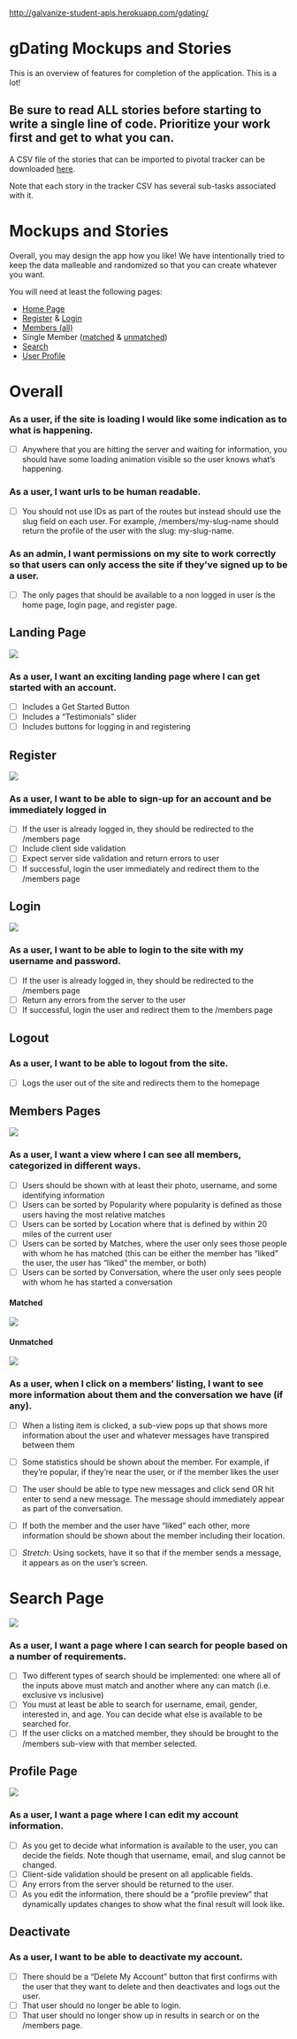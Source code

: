 http://galvanize-student-apis.herokuapp.com/gdating/

# gDating Mockups and Stories

This is an overview of features for completion of the application. This is a lot!

## Be sure to read ALL stories before starting to write a single line of code. Prioritize your work first and get to what you can.

A CSV file of the stories that can be imported to pivotal tracker can be downloaded [here](https://students-gschool-production.s3.amazonaws.com/uploads/asset/file/138/gdating_stories.csv).

Note that each story in the tracker CSV has several sub-tasks associated with it.

# Mockups and Stories

Overall, you may design the app how you like! We have intentionally tried to keep the data malleable and randomized so that you can create whatever you want.

You will need at least the following pages:

* [Home Page](https://github.com/gSchool/galvanize-student-apis/blob/master/server/gdating/mockups/home.png)
* [Register](https://github.com/gSchool/galvanize-student-apis/blob/master/server/gdating/mockups/register.png) & [Login](https://github.com/gSchool/galvanize-student-apis/blob/master/server/gdating/mockups/login.png)
* [Members (all)](https://github.com/gSchool/galvanize-student-apis/blob/master/server/gdating/mockups/members.png)
* Single Member ([matched](https://github.com/gSchool/galvanize-student-apis/blob/master/server/gdating/mockups/member-matched.png) & [unmatched](https://github.com/gSchool/galvanize-student-apis/blob/master/server/gdating/mockups/member-unmatched.png))
* [Search](https://github.com/gSchool/galvanize-student-apis/blob/master/server/gdating/mockups/search.png)
* [User Profile](https://github.com/gSchool/galvanize-student-apis/blob/master/server/gdating/mockups/profile.png)

# Overall

###  As a user, if the site is loading I would like some indication as to what is happening.
* [ ] Anywhere that you are hitting the server and waiting for information, you should have some loading animation visible so the user knows what’s happening.

###  As a user, I want urls to be human readable.
* [ ] You should not use IDs as part of the routes but instead should use the slug field on each user. For example, /members/my-slug-name should return the profile of the user with the slug: my-slug-name.

### As an admin, I want permissions on my site to work correctly so that users can only access the site if they’ve signed up to be a user.
* [ ] The only pages that should be available to a non logged in user is the home page, login page, and register page.


## Landing Page

![](https://github.com/gSchool/galvanize-student-apis/blob/master/server/gdating/mockups/home.png)

### As a user, I want an exciting landing page where I can get started with an account.
* [ ] Includes a Get Started Button
* [ ] Includes a “Testimonials” slider
* [ ] Includes buttons for logging in and registering

## Register

![](https://github.com/gSchool/galvanize-student-apis/blob/master/server/gdating/mockups/register.png)

### As a user, I want to be able to sign-up for an account and be immediately logged in
* [ ] If the user is already logged in, they should be redirected to the /members page
* [ ] Include client side validation
* [ ] Expect server side validation and return errors to user
* [ ] If successful, login the user immediately and redirect them to the /members page

## Login

![](https://github.com/gSchool/galvanize-student-apis/blob/master/server/gdating/mockups/login.png)

### As a user, I want to be able to login to the site with my username and password.
* [ ] If the user is already logged in, they should be redirected to the /members page
* [ ] Return any errors from the server to the user
* [ ] If successful, login the user and redirect them to the /members page

## Logout

### As a user, I want to be able to logout from the site.
* [ ] Logs the user out of the site and redirects them to the homepage

## Members Pages

![](https://github.com/gSchool/galvanize-student-apis/blob/master/server/gdating/mockups/members.png)

### As a user, I want a view where I can see all members, categorized in different ways.
* [ ] Users should be shown with at least their photo, username, and some identifying information
* [ ] Users can be sorted by Popularity where popularity is defined as those users having the most relative matches
* [ ] Users can be sorted by Location where that is defined by within 20 miles of the current user
* [ ] Users can be sorted by Matches, where the user only sees those people with whom he has matched (this can be either the member has “liked” the user, the user has “liked” the member, or both)
* [ ] Users can be sorted by Conversation, where the user only sees people with whom he has started a conversation

#### Matched
![](https://github.com/gSchool/galvanize-student-apis/blob/master/server/gdating/mockups/member-matched.png)

#### Unmatched
![](https://github.com/gSchool/galvanize-student-apis/blob/master/server/gdating/mockups/member-unmatched.png)

### As a user, when I click on a members’ listing, I want to see more information about them and the conversation we have (if any).
* [ ] When a listing item is clicked, a sub-view pops up that shows more information about the user and whatever messages have transpired between them
* [ ] Some statistics should be shown about the member. For example, if they’re popular, if they’re near the user, or if the member likes the user
* [ ] The user should be able to type new messages and click send OR hit enter to send a new message. The message should immediately appear as part of the conversation.
* [ ] If both the member and the user have “liked” each other, more information should be shown about the member including their location.
* [ ] _Stretch:_ Using sockets, have it so that if the member sends a message, it appears as on the user’s screen.


# Search Page

![](https://github.com/gSchool/galvanize-student-apis/blob/master/server/gdating/mockups/search.png)

### As a user, I want a page where I can search for people based on a number of requirements.
* [ ] Two different types of search should be implemented: one where all of the inputs above must match and another where any can match (i.e. exclusive vs inclusive)
* [ ] You must at least be able to search for username, email, gender, interested in, and age. You can decide what else is available to be searched for.
* [ ] If the user clicks on a matched member, they should be brought to the /members sub-view with that member selected.

## Profile Page

![](https://github.com/gSchool/galvanize-student-apis/blob/master/server/gdating/mockups/profile.png)

### As a user, I want a page where I can edit my account information.
* [ ] As you get to decide what information is available to the user, you can decide the fields. Note though that username, email, and slug cannot be changed.
* [ ] Client-side validation should be present on all applicable fields.
* [ ] Any errors from the server should be returned to the user.
* [ ] As you edit the information, there should be a “profile preview” that dynamically updates changes to show what the final result will look like.

## Deactivate

### As a user, I want to be able to deactivate my account.
* [ ] There should be a “Delete My Account” button that first confirms with the user that they want to delete and then deactivates and logs out the user.
* [ ] That user should no longer be able to login.
* [ ] That user should no longer show up in results in search or on the /members page.
